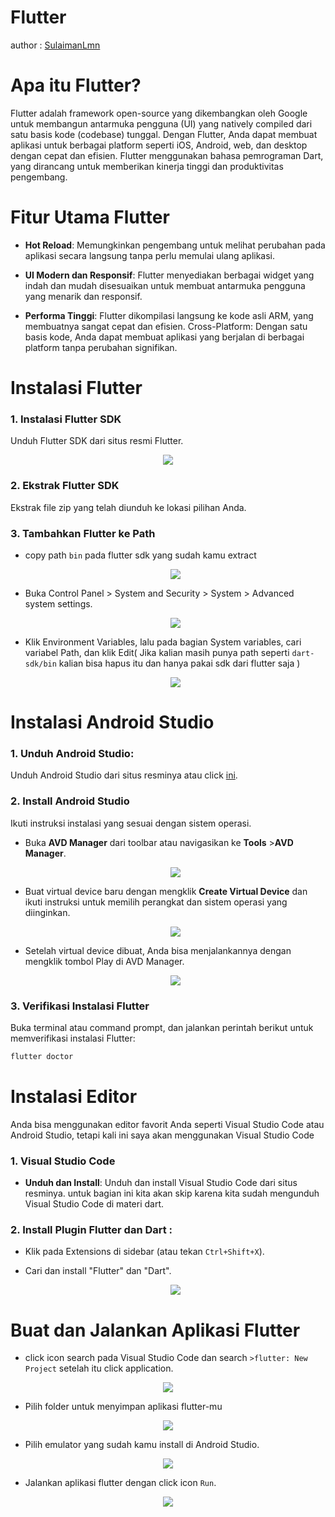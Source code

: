 # Flutter
author : [SulaimanLmn](https://github.com/SulaimanLmn)

# Apa itu Flutter?
Flutter adalah framework open-source yang dikembangkan oleh Google untuk membangun antarmuka pengguna (UI) yang natively compiled dari satu basis kode (codebase) tunggal. Dengan Flutter, Anda dapat membuat aplikasi untuk berbagai platform seperti iOS, Android, web, dan desktop dengan cepat dan efisien. Flutter menggunakan bahasa pemrograman Dart, yang dirancang untuk memberikan kinerja tinggi dan produktivitas pengembang.

# Fitur Utama Flutter
- **Hot Reload**: Memungkinkan pengembang untuk melihat perubahan pada aplikasi secara langsung tanpa perlu memulai ulang aplikasi.

- **UI Modern dan Responsif**: Flutter menyediakan berbagai widget yang indah dan mudah disesuaikan untuk membuat antarmuka pengguna yang menarik dan responsif.

- **Performa Tinggi**: Flutter dikompilasi langsung ke kode asli ARM, yang membuatnya sangat cepat dan efisien.
Cross-Platform: Dengan satu basis kode, Anda dapat membuat aplikasi yang berjalan di berbagai platform tanpa perubahan signifikan.

# Instalasi Flutter
### 1. Instalasi Flutter SDK
   Unduh Flutter SDK dari situs resmi Flutter.
 <p align="center">
 <img src="assets/flutter-sdk.gif"> 
 </p>

 ### 2. Ekstrak Flutter SDK
 Ekstrak file zip yang telah diunduh ke lokasi pilihan Anda.

 ### 3. Tambahkan Flutter ke Path
   - copy path `bin` pada flutter sdk yang sudah kamu extract
      <p align="center">
      <img src="assets/flutter-bin.gif"> 
      </p>

   - Buka Control Panel > System and Security > System > Advanced system settings.

      <p align="center">
      <img src="assets/flutter-advance-settings.gif"> 
      </p>

   - Klik Environment Variables, lalu pada bagian System variables, cari variabel Path, dan klik Edit( Jika kalian masih punya path seperti `dart-sdk/bin` kalian bisa hapus itu dan hanya pakai sdk dari flutter saja )

      <p align="center">
      <img src="assets/flutter-path.gif"> 
      </p>
   

# Instalasi Android Studio
### 1. Unduh Android Studio:
   Unduh Android Studio dari situs resminya atau click [ini](https://developer.android.com/studio?gad_source=1&gclid=Cj0KCQjwjLGyBhCYARIsAPqTz1_EoFmucCBFbB7KhLIbgoxqgJrUXoNzorQHKm1BikB6G0fJaYYeGvYaAnPEEALw_wcB&gclsrc=aw.ds).

### 2. Install Android Studio
   Ikuti instruksi instalasi yang sesuai dengan sistem operasi.

   - Buka **AVD Manager** dari toolbar atau navigasikan ke **Tools** >**AVD Manager**.

      <p align="center">
      <img src="assets/android-studio-avd.gif"> 
      </p>

   - Buat virtual device baru dengan mengklik **Create Virtual Device** dan ikuti instruksi untuk memilih perangkat dan sistem operasi yang diinginkan.

      <p align="center">
      <img src="assets/android-studio-avd-manager.gif"> 
      </p>

   - Setelah virtual device dibuat, Anda bisa menjalankannya dengan mengklik tombol Play di AVD Manager.
      <p align="center">
      <img src="assets/android-studio-mobile.gif"> 
      </p>

### 3. Verifikasi Instalasi Flutter
Buka terminal atau command prompt, dan jalankan perintah berikut untuk memverifikasi instalasi Flutter:
```sh
flutter doctor
```

# Instalasi Editor
Anda bisa menggunakan editor favorit Anda seperti Visual Studio Code atau Android Studio, tetapi kali ini saya akan menggunakan Visual Studio Code

### 1. Visual Studio Code
   - **Unduh dan Install**: Unduh dan install Visual Studio Code dari situs resminya. untuk bagian ini kita akan skip karena kita sudah mengunduh Visual Studio Code di materi dart.

### 2. Install Plugin Flutter dan Dart : 
   - Klik pada Extensions di sidebar (atau tekan `Ctrl+Shift+X`).

   - Cari dan install "Flutter" dan "Dart".

      <p align="center">
      <img src="assets/flutter-dart-extention.gif"> 
      </p>

# Buat dan Jalankan Aplikasi Flutter

- click icon search pada Visual Studio Code dan search `>flutter: New Project` setelah itu click application.

<p align="center">
<img src="assets/flutter-search.gif"> 
</p>

- Pilih folder untuk menyimpan aplikasi flutter-mu
<p align="center">
<img src="assets/flutter-new-project.gif"> 
</p>

- Pilih emulator yang sudah kamu install di Android Studio.
<p align="center">
<img src="assets/flutter-emulator.gif"> 
</p>

- Jalankan aplikasi flutter dengan click icon `Run`.
<p align="center">
<img src="assets/flutter-first-app.gif"> 
</p>






 



   